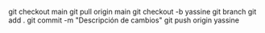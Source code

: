 git checkout main
git pull origin main
git checkout -b yassine
git branch
git add .
git commit -m "Descripción de cambios"
git push origin yassine
